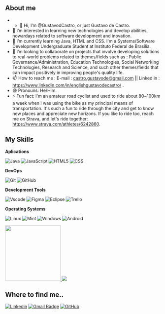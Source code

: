 

## About me

- - 👋 Hi, I’m @GustavodCastro, or just Gustavo de Castro.
- 👀 I’m interested in learning new technologies and develop abilities, nowardays related to software development and inovation.
- 🌱 I’m currently learning Java, HTML and CSS. I'm a Systems/Software Development Undergraduate Student at Instituto Federal de Brasília.
- 💞️ I’m looking to collaborate on projects that involve developing solutions to real-world problems related to themes/fields such as : Public Governance/Administration, Education Technologies, Social Networking Technologies, Research and Science, and such other themes/fields that can impact positively in improving people's quality life.
- 📫 How to reach me : E-mail : castro.gustavode@gmail.com || Linked in : https://www.linkedin.com/in/englishgustavodecastro/ .
- 😄 Pronouns: He/Him.
- ⚡  Fun fact: I'm an amateur road cyclist and used to ride about 80~100km a week when I was using the bike as my principal means of transportation. It's such a fun to ride through the city and get to know new places and appreciate new horizons.
   If you like to ride too, reach me on Strava, and let's ride together: https://www.strava.com/athletes/6242860.

## My Skills

**Aplications**

![Java](https://img.shields.io/badge/Java-ED8B00?style=for-the-badge&logo=java&logoColor=white)
![JavaScript](https://img.shields.io/badge/JavaScript-F7DF1E?style=for-the-badge&logo=javascript&logoColor=black)
![HTML5](https://img.shields.io/badge/HTML5-E34F26?style=for-the-badge&logo=html5&logoColor=white)
![CSS](https://img.shields.io/badge/CSS3-1572B6?style=for-the-badge&logo=css3&logoColor=white)

**DevOps**

![Git](https://img.shields.io/badge/GIT-E44C30?style=for-the-badge&logo=git&logoColor=white)
![GitHub](https://img.shields.io/badge/-GitHub-333333?style=flat&logo=github)


**Development Tools**

![Vscode](https://img.shields.io/badge/Vscode-007ACC?style=for-the-badge&logo=visual-studio-code&logoColor=white)
![Figma](https://img.shields.io/badge/Figma-696969?style=for-the-badge&logo=figma&logoColor=figma)
![Eclipse](https://img.shields.io/badge/-Eclipse-333333?style=flat&logo=eclipse-ide&logoColor=2C2255)
![Trello](https://img.shields.io/badge/-Trello-333333?style=flat&logo=trello&logoColor=007ACC)

**Operating Systems**

![Linux](https://img.shields.io/badge/Linux-000?style=for-the-badge&logo=linux&logoColor=FCC624)
![Mint](https://img.shields.io/badge/Linux%20Mint-87CF3E?style=for-the-badge&logo=Linux%20Mint&logoColor=white)
![Windows](https://img.shields.io/badge/Windows-000?style=for-the-badge&logo=windows&logoColor=2CA5E0)
![Android](https://img.shields.io/badge/Android-3DDC84?style=for-the-badge&logo=android&logoColor=white)
<br/>

<a href="https://github.com/GustavodCastro/GustavodCastro" title="Perfil do Gustavo">
  <img height="180em" src="https://github-readme-stats.vercel.app/api?username=GustavodCastro&theme=shadow_green&show_icons=true" />

</a>
<a href="https://github.com/GustavodCastro/GustavodCastro">
   <img height="center" src="https://github-readme-stats.vercel.app/api/top-langs/?username=gustavodcastro&layout=compact" />
</a>
<br>


## Where to find me..

[![Linkedin](https://img.shields.io/badge/-englishgustavodecastro-blue?style=flat-square&logo=Linkedin&logoColor=white&link=https://www.linkedin.com/in/englishgustavodecastro/)](https://www.linkedin.com/in/englishgustavodecastro/)
[![Gmail Badge](https://img.shields.io/badge/-castro.gustavode@gmail.com-006bed?style=flat-square&logo=Gmail&logoColor=white&link=mailto:castro.gustavode@gmail.com)](mailto:castro.gustavode@gmail.com)
[![GitHub](https://img.shields.io/github/followers/GustavodCastro?label=follow&style=social)](https://github.com/GustavodCastro)

<!---
GustavodCastro/GustavodCastro is a ✨ special ✨ repository because its `README.md` (this file) appears on your GitHub profile.
You can click the Preview link to take a look at your changes.
--->
